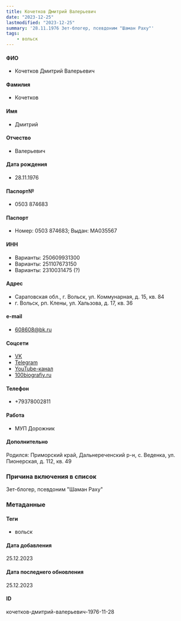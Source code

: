 ```yaml
---
title: Кочетков Дмитрий Валерьевич
date: "2023-12-25"
lastmodified: "2023-12-25"
summary: '28.11.1976 Зет-блогер, псевдоним "Шаман Раху"'
tags: 
    - вольск
---
```

<!--# pp2-->
<!--## Фигурант-->
<!--### Личные данные-->
#### ФИО
- Кочетков Дмитрий Валерьевич
#### Фамилия
- Кочетков
#### Имя
- Дмитрий
#### Отчество
- Валерьевич
#### Дата рождения
- 28.11.1976
#### Паспорт№
- 0503 874683
#### Паспорт
- Номер: 0503 874683; Выдан: МА035567
#### ИНН
- Варианты: 250609931300
- Варианты: 251107673150
- Варианты: 2310031475 (?)
#### Адрес
- Саратовская обл., г. Вольск, ул. Коммунарная, д. 15, кв. 84
- г. Вольск, рп. Клены, ул. Хальзова, д. 17, кв. 36
#### e-mail
- 608608@bk.ru
#### Соцсети
- [VK](https://vk.com/schaman_rahu)
- [Telegram](https://t.me/s/SchamanRahu)
- [YouTube-канал](https://www.youtube.com/@SchamanRahu/about)
- [100biografiy.ru](https://100biografiy.ru/blogery/yutub/shaman-rahu)
#### Телефон
- +79378002811
#### Работа
- МУП Дорожник
#### Дополнительно
Родился:
Приморский край, Дальнереченский р-н, с. Веденка, ул. Пионерская, д. 112, кв. 49
### Причина включения в список
Зет-блогер, псевдоним "Шаман Раху"
### Метаданные
#### Теги
- вольск
#### Дата добавления
25.12.2023
#### Дата последнего обновления
25.12.2023
#### ID
кочетков-дмитрий-валерьевич-1976-11-28
<!--## END;-->

